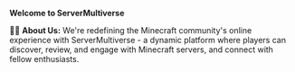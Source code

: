 **Welcome to ServerMultiverse**

🙋‍♀️ **About Us:** We're redefining the Minecraft community's online experience with ServerMultiverse - a dynamic platform where players can discover, review, and engage with Minecraft servers, and connect with fellow enthusiasts.
